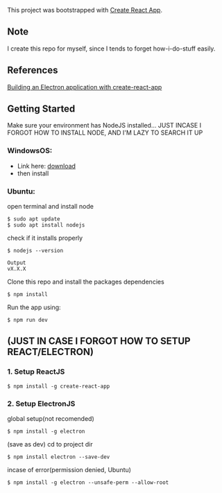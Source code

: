This project was bootstrapped with [Create React App](https://github.com/facebook/create-react-app).

## Note
I create this repo for myself, since I tends to forget how-i-do-stuff easily.

## References
[Building an Electron application with create-react-app](https://www.freecodecamp.org/news/building-an-electron-application-with-create-react-app-97945861647c/)

## Getting Started 
Make sure your environment has NodeJS installed...
JUST INCASE I FORGOT HOW TO INSTALL NODE, AND I'M LAZY TO SEARCH IT UP

### WindowsOS: 
* Link here: [download](https://nodejs.org) 
* then install

### Ubuntu:
open terminal and install node
```
$ sudo apt update
$ sudo apt install nodejs
```
check if it installs properly
```
$ nodejs --version
```
```
Output
vX.X.X
```
Clone this repo and install the packages dependencies
```
$ npm install
```
Run the app using:
```
$ npm run dev
```

## (JUST IN CASE I FORGOT HOW TO SETUP REACT/ELECTRON)
### 1. Setup ReactJS
```
$ npm install -g create-react-app
```

### 2. Setup ElectronJS
global setup(not recomended)
```
$ npm install -g electron
```
(save as dev) cd to project dir
```
$ npm install electron --save-dev
```
incase of error(permission denied, Ubuntu)
```
$ npm install -g electron --unsafe-perm --allow-root
```
